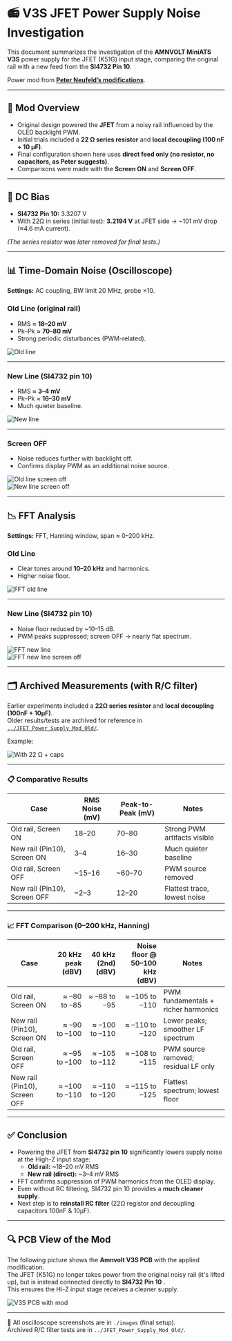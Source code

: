 # 📻 V3S JFET Power Supply Noise Investigation

This document summarizes the investigation of the **AMNVOLT MiniATS V3S** power supply for the JFET (K51G) input stage, comparing the original rail with a new feed from the **SI4732 Pin 10**.

Power mod from **[Peter Neufeld’s modifications](https://peterneufeld.wordpress.com/2025/06/13/si4732a-minirx-modifications/)**.

---

## 🔧 Mod Overview

- Original design powered the **JFET** from a noisy rail influenced by the OLED backlight PWM.  
- Initial trials included a **22 Ω series resistor** and **local decoupling (100 nF + 10 µF)**.  
- Final configuration shown here uses **direct feed only (no resistor, no capacitors, as Peter suggests)**.  
- Comparisons were made with the **Screen ON** and **Screen OFF**.

---

## 📐 DC Bias

- **SI4732 Pin 10:** 3.3207 V  
- With 22Ω in series (initial test): **3.2194 V** at JFET side → ~101 mV drop (≈4.6 mA current).  

*(The series resistor was later removed for final tests.)*

---

## 📊 Time-Domain Noise (Oscilloscope)

**Settings:** AC coupling, BW limit 20 MHz, probe ×10.

### Old Line (original rail)
- RMS ≈ **18–20 mV**  
- Pk–Pk ≈ **70–80 mV**  
- Strong periodic disturbances (PWM-related).  

![Old line](../JFET_Power_Supply_Mod_Old/images/SDS00014.png)

---

### New Line (SI4732 pin 10)
- RMS ≈ **3–4 mV**  
- Pk–Pk ≈ **16–30 mV**  
- Much quieter baseline.  

![New line](./images/SDS00030.png)

---

### Screen OFF
- Noise reduces further with backlight off.  
- Confirms display PWM as an additional noise source.  

![Old line screen off](./images/SDS00031.png)  
![New line screen off](./images/SDS00032.png)

---

## 📉 FFT Analysis

**Settings:** FFT, Hanning window, span ≈ 0–200 kHz.  

### Old Line
- Clear tones around **10–20 kHz** and harmonics.  
- Higher noise floor.  

![FFT old line](./images/SDS00029.png)

---

### New Line (SI4732 pin 10)
- Noise floor reduced by ~10–15 dB.  
- PWM peaks suppressed; screen OFF → nearly flat spectrum.  

![FFT new line](./images/SDS00030.png)  
![FFT new line screen off](./images/SDS00032.png)

---

## 🗂 Archived Measurements (with R/C filter)

Earlier experiments included a **22Ω series resistor** and **local decoupling (100nF + 10µF)**.  
Older results/tests are archived for reference in [`../JFET_Power_Supply_Mod_Old/`](../JFET_Power_Supply_Mod_Old/).

Example:  

![With 22 Ω + caps](../JFET_Power_Supply_Mod_Old/images//SDS00015.png)

---

### 📋 Comparative Results

| Case                     | RMS Noise (mV) | Peak-to-Peak (mV) | Notes                          |
|---------------------------|----------------|-------------------|--------------------------------|
| Old rail, Screen ON       | 18–20          | 70–80             | Strong PWM artifacts visible   |
| New rail (Pin10), Screen ON | 3–4            | 16–30             | Much quieter baseline          |
| Old rail, Screen OFF      | ~15–16         | ~60–70            | PWM source removed             |
| New rail (Pin10), Screen OFF | ~2–3          | 12–20             | Flattest trace, lowest noise   |

---

### 📈 FFT Comparison (0–200 kHz, Hanning)

| Case                           | 20 kHz peak (dBV) | 40 kHz (2nd) (dBV) | Noise floor @ 50–100 kHz (dBV) | Notes |
|--------------------------------|-------------------:|-------------------:|-------------------------------:|------|
| Old rail, Screen ON            | ≈ –80 to –85      | ≈ –88 to –95       | ≈ –105 to –110                 | PWM fundamentals + richer harmonics |
| New rail (Pin10), Screen ON    | ≈ –90 to –100     | ≈ –100 to –110     | ≈ –110 to –120                 | Lower peaks; smoother LF spectrum   |
| Old rail, Screen OFF           | ≈ –95 to –100     | ≈ –105 to –112     | ≈ –108 to –115                 | PWM source removed; residual LF only |
| New rail (Pin10), Screen OFF   | ≈ –100 to –110    | ≈ –110 to –120     | ≈ –115 to –125                 | Flattest spectrum; lowest floor     |

---

## ✅ Conclusion

- Powering the JFET from **SI4732 pin 10** significantly lowers supply noise at the High-Z input stage:  
  - **Old rail:** ~18–20 mV RMS  
  - **New rail (direct):** ~3–4 mV RMS  
- FFT confirms suppression of PWM harmonics from the OLED display.  
- Even without RC filtering, SI4732 pin 10 provides a **much cleaner supply**.
- Next step is to **reinstall RC filter** (22Ω registor and decoupling capacitors 100nF & 10μF).  
  
---

## 🔍 PCB View of the Mod

The following picture shows the **Amnvolt V3S PCB** with the applied modification.  
The JFET (K51G) no longer takes power from the original noisy rail (it's lifted up), but is instead connected directly to **SI4732 Pin 10** .  
This ensures the Hi-Z input stage receives a cleaner supply.

![V3S PCB with mod](./images/V3S_PCB.jpg)
  
---

📂 All oscilloscope screenshots are in `./images` (final setup).  
Archived R/C filter tests are in `../JFET_Power_Supply_Mod_Old/`.
